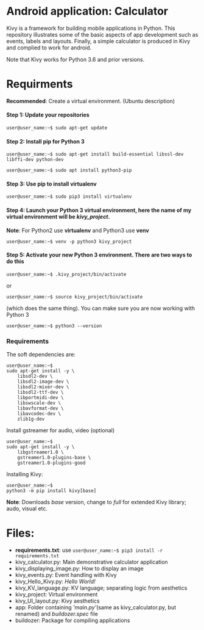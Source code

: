 # Android application: Calculator

Kivy is a framework for building mobile applications in Python. This repository illustrates some of the basic aspects of app development such as events, labels and layouts. Finally, a simple calculator is produced in Kivy and complied to work for android.

Note that Kivy works for Python 3.6 and prior versions. 


# Requirments
__Recommended__: Create a virtual environment. (Ubuntu description)
#### Step 1: Update your repositories
```console
user@user_name:~$ sudo apt-get update

```
#### Step 2: Install pip for Python 3
```console
user@user_name:~$ sudo apt-get install build-essential libssl-dev libffi-dev python-dev
```
```console
user@user_name:~$ sudo apt install python3-pip
```
#### Step 3: Use pip to install virtualenv
```console
user@user_name:~$ sudo pip3 install virtualenv
```
#### Step 4: Launch your Python 3 virtual environment, here the name of my virtual environment will be _kivy_project_.
__Note__: For Python2 use __virtualenv__ and Python3 use __venv__
```console
user@user_name:~$ venv -p python3 kivy_project
```
#### Step 5: Activate your new Python 3 environment. There are two ways to do this
```console
user@user_name:~$ .kivy_project/bin/activate 
```
or
```console
user@user_name:~$ source kivy_project/bin/activate 
```
(which does the same thing).
You can make sure you are now working with Python 3
```console
user@user_name:~$ python3 --version 
```
### Requirements
The soft dependencies are:
```console
user@user_name:~$
sudo apt-get install -y \
    libsdl2-dev \
    libsdl2-image-dev \
    libsdl2-mixer-dev \
    libsdl2-ttf-dev \
    libportmidi-dev \
    libswscale-dev \
    libavformat-dev \
    libavcodec-dev \
    zlib1g-dev
```
Install gstreamer for audio, video (optional)
```console
user@user_name:~$
sudo apt-get install -y \
    libgstreamer1.0 \
    gstreamer1.0-plugins-base \
    gstreamer1.0-plugins-good
```
Installing Kivy: 
```console
user@user_name:~$
python3 -m pip install kivy[base]
```
__Note__: Downloads _base_ version, change to _full_ for extended Kivy library; audo, visual etc.

# Files:
- __requirements.txt__: use ```user@user_name:~$ pip3 install -r requirements.txt ```
- kivy_calculator.py: Main demonstrative calculator application
- kivy_displaying_image.py: How to display an image
- kivy_events.py: Event handling with Kivy
- kivy_Hello_Kivy.py: _Hello_ _World!_
- kivy_KV_language.py: KV language; separating logic from aesthetics
- kivy_project: Virtual environment
- kivy_UI_layout.py: Kivy aesthetics
- app: Folder containing _'main.py'_(same as kivy_calculator.py, but renamed) and _buildozer.spec_ file 
- buildozer: Package for compiling applications 
